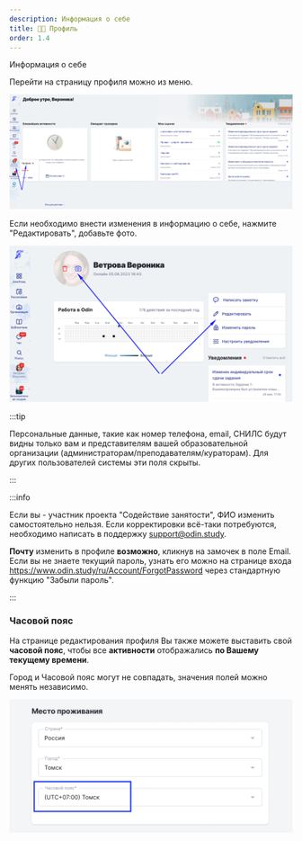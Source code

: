 ```yaml
---
description: Информация о себе
title: 🧑‍🎓 Профиль
order: 1.4
---
```


Информация о себе

Перейти на страницу профиля можно из меню.

![](<./image (78).png>)

Если необходимо внести изменения в информацию о себе, нажмите "Редактировать", добавьте фото.

![](<./image (79).png>)

:::tip 

Персональные данные, такие как номер телефона, email, СНИЛС будут видны только вам и представителям  вашей образовательной организации (администраторам/преподавателям/кураторам). Для других пользователей системы эти поля скрыты.

:::

:::info 

Если вы - участник проекта "Содействие занятости", ФИО изменить самостоятельно нельзя. Если корректировки всё-таки потребуются, необходимо написать в поддержку [support@odin.study](mailto:support@odin.study)[﻿](https://mailto:support@odin.study/).

**Почту** изменить в профиле **возможно**, кликнув на замочек в поле Email. Если вы не знаете текущий пароль, узнать его можно на странице входа <https://www.odin.study/ru/Account/ForgotPassword> через стандартную функцию "Забыли пароль".

:::

### Часовой пояс

На странице редактирования профиля Вы также можете выставить свой **часовой пояс**, чтобы все **активности** отображались **по Вашему текущему времени**.

Город и Часовой пояс могут не совпадать, значения полей можно менять независимо.

![](<./image (110).png>)